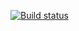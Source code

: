 [![Build status](https://ci.appveyor.com/api/projects/status/qj0mh7otv35wk686/branch/main?svg=true)](https://ci.appveyor.com/project/Larinatest/selenide/branch/main)
